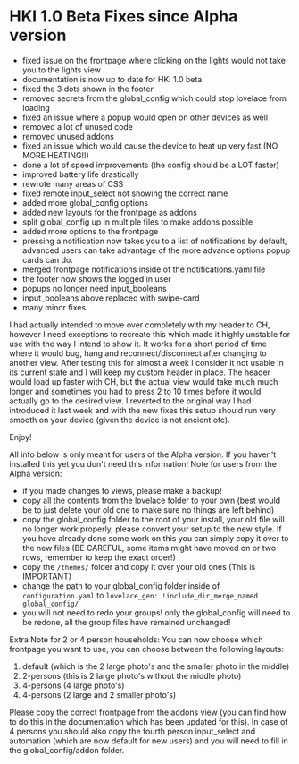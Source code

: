 # HKI 1.0 Beta Fixes since Alpha version
- fixed issue on the frontpage where clicking on the lights would not take you to the lights view
- documentation is now up to date for HKI 1.0 beta
- fixed the 3 dots shown in the footer
- removed secrets from the global_config which could stop lovelace from loading
- fixed an issue where a popup would open on other devices as well
- removed a lot of unused code
- removed unused addons
- fixed an issue which would cause the device to heat up very fast (NO MORE HEATING!!)
- done a lot of speed improvements (the config should be a LOT faster)
- improved battery life drastically
- rewrote many areas of CSS
- fixed remote input_select not showing the correct name
- added more global_config options
- added new layouts for the frontpage as addons
- split global_config up in multiple files to make addons possible
- added more options to the frontpage
- pressing a notification now takes you to a list of notifications by default, advanced users can take advantage of the more advance options popup cards can do.
- merged frontpage notifications inside of the notifications.yaml file
- the footer now shows the logged in user
- popups no longer need input_booleans
- input_booleans above replaced with swipe-card
- many minor fixes

I had actually intended to move over completely with my header to CH, however I need exceptions to recreate this which made it highly unstable for use with the way I intend to show it. It works for a short period of time where it would bug, hang and reconnect/disconnect after changing to another view. After testing this for almost a week I consider it not usable in its current state and I will keep my custom header in place.
The header would load up faster with CH, but the actual view would take much much longer and sometimes you had to press 2 to 10 times before it would actually go to the desired view. I reverted to the original way I had introduced it last week and with the new fixes this setup should run very smooth on your device (given the device is not ancient ofc).

Enjoy!

All info below is only meant for users of the Alpha version. If you haven't installed this yet you don't need this information!
Note for users from the Alpha version:
- if you made changes to views, please make a backup!
- copy all the contents from the lovelace folder to your own (best would be to just delete your old one to make sure no things are left behind)
- copy the global_config folder to the root of your install, your old file will no longer work properly, please convert your setup to the new style. If you have already done some work on this you can simply copy it over to the new files (BE CAREFUL, some items might have moved on or two rows, remember to keep the exact order!)
- copy the `/themes/` folder and copy it over your old ones (This is IMPORTANT)
- change the path to your global_config folder inside of `configuration.yaml` to ```lovelace_gen: !include_dir_merge_named global_config/```
- you will not need to redo your groups! only the global_config will need to be redone, all the group files have remained unchanged!

Extra Note for 2 or 4 person households:
You can now choose which frontpage you want to use, you can choose between the following layouts:
1. default (which is the 2 large photo's and the smaller photo in the middle)
2. 2-persons (this is 2 large photo's without the middle photo)
3. 4-persons (4 large photo's)
4. 4-persons (2 large and 2 smaller photo's)

Please copy the correct frontpage from the addons view (you can find how to do this in the documentation which has been updated for this). In case of 4 persons you should also copy the fourth person input_select and automation (which are now default for new users) and you will need to fill in the global_config/addon folder.

